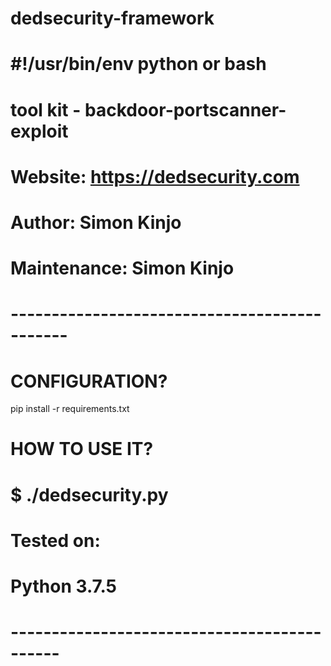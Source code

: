 # dedsecurity-framework

# #!/usr/bin/env python or bash

# tool kit - backdoor-portscanner-exploit

# Website:  https://dedsecurity.com
# Author:   Simon Kinjo
# Maintenance:  Simon Kinjo

# --------------------------------------------- #

# CONFIGURATION?
  pip install -r requirements.txt
  
# HOW TO USE IT?
# $ ./dedsecurity.py
     
# Tested on:
#      Python 3.7.5
#
# -------------------------------------------- #
